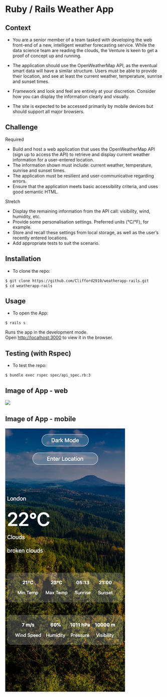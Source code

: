 # Ruby / Rails Weather App

## Context

* You are a senior member of a team tasked with developing the web front-end of a new, intelligent weather forecasting service. While the data science team are reading the clouds, the Venture is keen to get a proof of concept up and running.

* The application should use the OpenWeatherMap API, as the eventual smart data will have a similar structure. Users must be able to provide their location, and see at least the current weather, temperature, sunrise and sunset times.

* Framework and look and feel are entirely at your discretion. Consider how you can display the information
clearly and visually.

* The site is expected to be accessed primarily by mobile devices but should support all major browsers.


## Challenge

Required
- Build and host a web application that uses the OpenWeatherMap API (sign up to access the API) to retrieve and display current weather information for a user-entered location.
- The information shown must include: current weather, temperature, sunrise and sunset times.
- The application must be resilient and user-communicative regarding errors.
- Ensure that the application meets basic accessibility criteria, and uses good semantic HTML.

Stretch
- Display the remaining information from the API call: visibility, wind, humidity, etc.
- Provide some personalisation settings. Preferred units (°C/°F), for example.
- Store and recall these settings from local storage, as well as the user’s recently entered locations.
- Add appropriate tests to suit the scenario.


## Installation

* To clone the repo:
```shell
$ git clone https://github.com/Clifford2910/weatherapp-rails.git
$ cd weatherapp-rails
```

## Usage

* To open the App:
```shell
$ rails s
```

Runs the app in the development mode.<br />
Open [http://localhost:3000](http://localhost:3000) to view it in the browser.


## Testing (with Rspec)

* To test the repo:
```shell
$ bundle exec rspec spec/api_spec.rb:3
```


## Image of App - web

<img src="app.png" />


## Image of App - mobile

<img src="app_mobile.png" />
